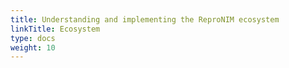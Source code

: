 ```yaml
---
title: Understanding and implementing the ReproNIM ecosystem
linkTitle: Ecosystem
type: docs
weight: 10
---
```



